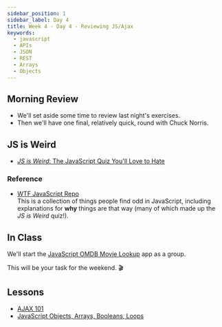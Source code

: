 ```yaml
---
sidebar_position: 1
sidebar_label: Day 4
title: Week 4 - Day 4 - Reviewing JS/Ajax
keywords:
  - javascript
  - APIs
  - JSON
  - REST
  - Arrays
  - Objects
---
```


<!-- markdownlint-disable no-trailing-punctuation no-inline-html -->

## Morning Review

- We'll set aside some time to review last night's exercises.
- Then we'll have one final, relatively quick, round with Chuck Norris.

## JS is Weird

- [_JS is Weird_: The JavaScript Quiz You'll Love to Hate](https://jsisweird.com/)

### Reference

- [WTF JavaScript Repo](https://github.com/denysdovhan/wtfjs?tab=readme-ov-file#what-the-fck-javascript)
  <br/>This is a collection of things people find odd in JavaScript, including explanations for **why** things are that way (many of which made up the _JS is Weird_ quiz!).

## In Class

We'll start the [JavaScript OMDB Movie Lookup](/docs/exercises/js-movie-review/) app as a group.

This will be your task for the weekend. :clapper:

## Lessons

- [AJAX 101](/docs/lessons/building-interactive-uis/ajax-101/)
- [JavaScript Objects, Arrays, Booleans, Loops](/docs/lessons/solving-problems-using-code-js/objects-loops/)
